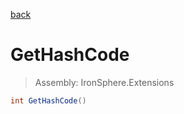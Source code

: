 ﻿

[back](/IronSphere.Extensions/types/SqlCommandExtensions)

# GetHashCode

> Assembly: IronSphere.Extensions

```csharp
int GetHashCode()
```



 